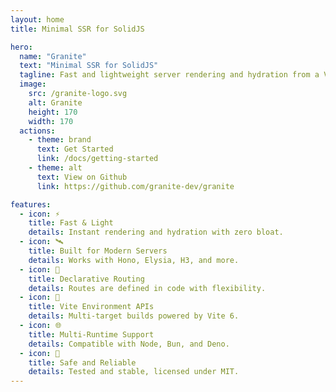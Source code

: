 ```yaml
---
layout: home
title: Minimal SSR for SolidJS

hero:
  name: "Granite"
  text: "Minimal SSR for SolidJS"
  tagline: Fast and lightweight server rendering and hydration from a Vite plugin compatible with modern servers.
  image:
    src: /granite-logo.svg
    alt: Granite
    height: 170
    width: 170
  actions:
    - theme: brand
      text: Get Started
      link: /docs/getting-started
    - theme: alt
      text: View on Github
      link: https://github.com/granite-dev/granite

features:
  - icon: ⚡️
    title: Fast & Light
    details: Instant rendering and hydration with zero bloat.
  - icon: 🛰️
    title: Built for Modern Servers
    details: Works with Hono, Elysia, H3, and more.
  - icon: 🧭
    title: Declarative Routing
    details: Routes are defined in code with flexibility.
  - icon: 🧪
    title: Vite Environment APIs
    details: Multi-target builds powered by Vite 6.
  - icon: 🌐
    title: Multi-Runtime Support
    details: Compatible with Node, Bun, and Deno.
  - icon: 🧱
    title: Safe and Reliable
    details: Tested and stable, licensed under MIT.
---
```

